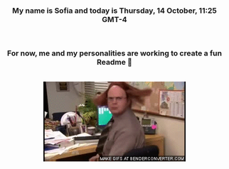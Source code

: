 


<div align="center">
<h3 >My name is Sofia and today is Thursday, 14 October, 11:25 GMT-4</h3><br>
<h3 >For now, me and my personalities are working to create a fun Readme 👋
</h3><br>
<img src='img/dwight.gif' alt='working...'/>
</div>
